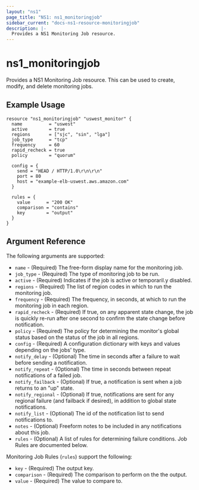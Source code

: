 ```yaml
---
layout: "ns1"
page_title: "NS1: ns1_monitoringjob"
sidebar_current: "docs-ns1-resource-monitoringjob"
description: |-
  Provides a NS1 Monitoring Job resource.
---
```


# ns1\_monitoringjob

Provides a NS1 Monitoring Job resource. This can be used to create, modify, and delete monitoring jobs.

## Example Usage

```
resource "ns1_monitoringjob" "uswest_monitor" {
  name          = "uswest"
  active        = true
  regions       = ["sjc", "sin", "lga"]
  job_type      = "tcp"
  frequency     = 60
  rapid_recheck = true
  policy        = "quorum"

  config = {
    send = "HEAD / HTTP/1.0\r\n\r\n"
    port = 80
    host = "example-elb-uswest.aws.amazon.com"
  }

  rules = {
    value      = "200 OK"
    comparison = "contains"
    key        = "output"
  }
}
```

## Argument Reference

The following arguments are supported:

* `name` - (Required) The free-form display name for the monitoring job.
* `job_type` - (Required) The type of monitoring job to be run.
* `active` - (Required) Indicates if the job is active or temporaril.y disabled.
* `regions` - (Required) The list of region codes in which to run the monitoring job.
* `frequency` - (Required) The frequency, in seconds, at which to run the monitoring job in each region.
* `rapid_recheck` - (Required) If true, on any apparent state change, the job is quickly re-run after one second to confirm the state change before notification.
* `policy` - (Required) The policy for determining the monitor's global status based on the status of the job in all regions.
* `config` - (Required) A configuration dictionary with keys and values depending on the jobs' type.
* `notify_delay` - (Optional) The time in seconds after a failure to wait before sending a notification.
* `notify_repeat` - (Optional) The time in seconds between repeat notifications of a failed job.
* `notify_failback` - (Optional) If true, a notification is sent when a job returns to an "up" state.
* `notify_regional` - (Optional) If true, notifications are sent for any regional failure (and failback if desired), in addition to global state notifications.
* `notify_list` - (Optional) The id of the notification list to send notifications to.
* `notes` - (Optional) Freeform notes to be included in any notifications about this job.
* `rules` - (Optional) A list of rules for determining failure conditions. Job Rules are documented below.

Monitoring Job Rules (`rules`) support the following:

* `key` - (Required) The output key.
* `comparison` - (Required) The comparison to perform on the the output.
* `value` - (Required) The value to compare to.

